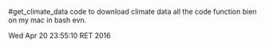 #get_climate_data
code to download climate data
all the code function bien on my mac in bash evn.


Wed Apr 20 23:55:10 RET 2016
